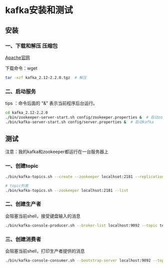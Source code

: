 # kafka安装和测试

## 安装

### 一、下载和解压 压缩包

[Apache官网](http://kafka.apache.org/downloads.html)

下载命令：wget

``` sh
tar -xzf kafka_2.12-2.2.0.tgz  # 解压
```

### 二、启动服务

tips ：命令后面的 "&" 表示当前程序后台运行。

``` sh
cd kafka_2.12-2.2.0
./bin/zookeeper-server-start.sh config/zookeeper.properties &  # 启动zookeeper
./bin/kafka-server-start.sh config/server.properties &  # 启动kafka
```

## 测试

注意：我的kafka和zookeeper都运行在一台服务器上

### 一、创建topic

``` sh
./bin/kafka-topics.sh --create --zookeeper localhsot:2181 --replication-factor 1 --partitions 1 --topic testtopic

# topic列表
./bin/kafka-topics.sh --zookeeper localhsot:2181 --list
```

### 二、创建生产者

会阻塞当前shell，接受键盘输入的消息

``` sh
./bin/kafka-console-producer.sh --broker-list localhost:9092 --topic testtopic
```

### 三、创建消费者

会阻塞当前shell，打印生产者提供的消息

``` sh
./bin/kafka-console-consumer.sh --bootstrap-server localhost:9092 --topic testtopic --from-beginning
```